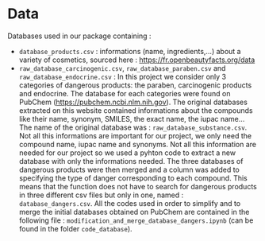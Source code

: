 # Data 

Databases used in our package containing : 
- `database_products.csv` :  informations (name, ingredients,...) about a variety of cosmetics, sourced here : https://fr.openbeautyfacts.org/data
- `raw_database_carcinogenic.csv`, `raw_database_paraben.csv` and `raw_database_endocrine.csv` : In this project we consider only 3 categories of dangerous products: the paraben, carcinogenic products and endocrine. The database for each categories were found on PubChem (https://pubchem.ncbi.nlm.nih.gov). The original databases extracted on this website contained informations about the compounds like their name, synonym, SMILES, the exact name, the iupac name… The name of the original database was : `raw_database_substance.csv`. Not all this informations are important for our project, we only need the compound name, iupac name and synonyms. Not all this information are needed for our project so we used a pyhton code to extract a new database with only the informations needed. The three databases of dangerous products were then merged and a column was added to specifying the type of danger corresponding to each compound. This means that the function does not have to search for dangerous products  in three different csv files but only in one, named : `database_dangers.csv`. All the codes used in order to simplify and to merge the initial databases obtained on PubChem are contained in the following file : `modification_and_merge_database_dangers.ipynb` (can be found in the folder `code_database`).
  

